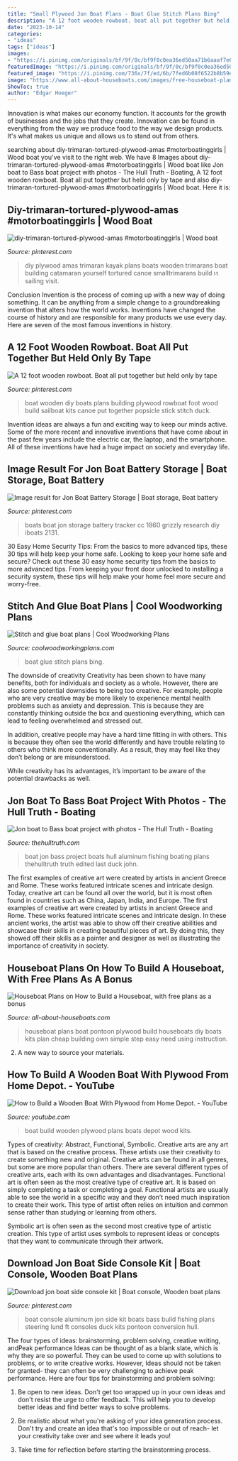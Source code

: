 ```yaml
---
title: "Small Plywood Jon Boat Plans - Boat Glue Stitch Plans Bing"
description: "A 12 foot wooden rowboat. boat all put together but held only by tape"
date: "2023-10-14"
categories:
- "ideas"
tags: ["ideas"]
images:
- "https://i.pinimg.com/originals/bf/9f/0c/bf9f0c0ea36ed50aa71b6aaaf7e6f2f6.jpg"
featuredImage: "https://i.pinimg.com/originals/bf/9f/0c/bf9f0c0ea36ed50aa71b6aaaf7e6f2f6.jpg"
featured_image: "https://i.pinimg.com/736x/7f/ed/6b/7fed6b08f6522b8b59e7381daa7320f9.jpg"
image: "https://www.all-about-houseboats.com/images/free-houseboat-plans-2.jpg"
ShowToc: true
author: "Edgar Hoeger"
---
```



Innovation is what makes our economy function. It accounts for the growth of businesses and the jobs that they create. Innovation can be found in everything from the way we produce food to the way we design products. It's what makes us unique and allows us to stand out from others.

	

		
searching about diy-trimaran-tortured-plywood-amas #motorboatinggirls | Wood boat you've visit to the right web. We have 8 Images about diy-trimaran-tortured-plywood-amas #motorboatinggirls | Wood boat like Jon boat to Bass boat project with photos - The Hull Truth - Boating, A 12 foot wooden rowboat. Boat all put together but held only by tape and also diy-trimaran-tortured-plywood-amas #motorboatinggirls | Wood boat. Here it is:
		
    
## Diy-trimaran-tortured-plywood-amas #motorboatinggirls | Wood Boat

<img loading=lazy src="https://i.pinimg.com/originals/bf/9f/0c/bf9f0c0ea36ed50aa71b6aaaf7e6f2f6.jpg" onerror="this.onerror=null;this.src='https://tse1.mm.bing.net/th?id=OIP.n3z3y97dlpjAUKbsk-wvzwHaJ4&amp;pid=15.1';" alt="diy-trimaran-tortured-plywood-amas #motorboatinggirls | Wood boat">

_Source: pinterest.com_

>diy plywood amas trimaran kayak plans boats wooden trimarans boat building catamaran yourself tortured canoe smalltrimarans build เร sailing visit. 

	

Conclusion
Invention is the process of coming up with a new way of doing something. It can be anything from a simple change to a groundbreaking invention that alters how the world works. Inventions have changed the course of history and are responsible for many products we use every day. Here are seven of the most famous inventions in history.

    
## A 12 Foot Wooden Rowboat. Boat All Put Together But Held Only By Tape

<img loading=lazy src="https://i.pinimg.com/736x/7f/ed/6b/7fed6b08f6522b8b59e7381daa7320f9.jpg" onerror="this.onerror=null;this.src='https://tse3.mm.bing.net/th?id=OIP.ycfUg2S-A9BQTepdbJNPwQHaLH&amp;pid=15.1';" alt="A 12 foot wooden rowboat. Boat all put together but held only by tape">

_Source: pinterest.com_

>boat wooden diy boats plans building plywood rowboat foot wood build sailboat kits canoe put together popsicle stick stitch duck. 

	

Invention ideas are always a fun and exciting way to keep our minds active. Some of the more recent and innovative inventions that have come about in the past few years include the electric car, the laptop, and the smartphone. All of these inventions have had a huge impact on society and everyday life.

    
## Image Result For Jon Boat Battery Storage | Boat Storage, Boat Battery

<img loading=lazy src="https://i.pinimg.com/736x/ac/6f/6d/ac6f6d6e593de7d05572f6bc4f0abf55.jpg" onerror="this.onerror=null;this.src='https://tse3.mm.bing.net/th?id=OIP.2ps4nfzeyn3x0wqpmA9y-gHaE8&amp;pid=15.1';" alt="Image result for Jon Boat Battery Storage | Boat storage, Boat battery">

_Source: pinterest.com_

>boats boat jon storage battery tracker cc 1860 grizzly research diy iboats 2131. 

	

30 Easy Home Security Tips: From the basics to more advanced tips, these 30 tips will help keep your home safe.
Looking to keep your home safe and secure? Check out these 30 easy home security tips from the basics to more advanced tips. From keeping your front door unlocked to installing a security system, these tips will help make your home feel more secure and worry-free.

    
## Stitch And Glue Boat Plans | Cool Woodworking Plans

<img loading=lazy src="http://www.coolwoodworkingplans.com/wp-content/uploads/2015/02/stitch-and-glue-boat-plans.jpg" onerror="this.onerror=null;this.src='https://tse3.mm.bing.net/th?id=OIP.GFj8vpfijVkLucU_RdY4lQHaHG&amp;pid=15.1';" alt="Stitch and glue boat plans | Cool Woodworking Plans">

_Source: coolwoodworkingplans.com_

>boat glue stitch plans bing. 

	

The downside of creativity
Creativity has been shown to have many benefits, both for individuals and society as a whole. However, there are also some potential downsides to being too creative.
For example, people who are very creative may be more likely to experience mental health problems such as anxiety and depression. This is because they are constantly thinking outside the box and questioning everything, which can lead to feeling overwhelmed and stressed out.

In addition, creative people may have a hard time fitting in with others. This is because they often see the world differently and have trouble relating to others who think more conventionally. As a result, they may feel like they don’t belong or are misunderstood.

While creativity has its advantages, it’s important to be aware of the potential drawbacks as well.

    
## Jon Boat To Bass Boat Project With Photos - The Hull Truth - Boating

<img loading=lazy src="https://www.thehulltruth.com/attachment.php?attachmentid=257234&amp;stc=1&amp;d=1343646950" onerror="this.onerror=null;this.src='https://tse4.mm.bing.net/th?id=OIP.Y7eI_dzy3ArOqmL6VcM-SwHaFj&amp;pid=15.1';" alt="Jon boat to Bass boat project with photos - The Hull Truth - Boating">

_Source: thehulltruth.com_

>boat jon bass project boats hull aluminum fishing boating plans thehulltruth truth edited last duck john. 

	

The first examples of creative art were created by artists in ancient Greece and Rome. These works featured intricate scenes and intricate design. Today, creative art can be found all over the world, but it is most often found in countries such as China, Japan, India, and Europe.
The first examples of creative art were created by artists in ancient Greece and Rome. These works featured intricate scenes and intricate design. In these ancient works, the artist was able to show off their creative abilities and showcase their skills in creating beautiful pieces of art. By doing this, they showed off their skills as a painter and designer as well as illustrating the importance of creativity in society.

    
## Houseboat Plans On How To Build A Houseboat, With Free Plans As A Bonus

<img loading=lazy src="https://www.all-about-houseboats.com/images/free-houseboat-plans-2.jpg" onerror="this.onerror=null;this.src='https://tse1.mm.bing.net/th?id=OIP.OSOAUHeTs9Zu7XqmTk1K1gHaFV&amp;pid=15.1';" alt="Houseboat Plans on How to Build a Houseboat, with free plans as a bonus">

_Source: all-about-houseboats.com_

>houseboat plans boat pontoon plywood build houseboats diy boats kits plan cheap building own simple step easy need using instruction. 

	

2. A new way to source your materials.

    
## How To Build A Wooden Boat With Plywood From Home Depot. - YouTube

<img loading=lazy src="https://i.ytimg.com/vi/Vl66unlmv2I/maxresdefault.jpg" onerror="this.onerror=null;this.src='https://tse1.mm.bing.net/th?id=OIP.8n2flj6LgVVGL2hbqS_BcgHaEK&amp;pid=15.1';" alt="How to Build a Wooden Boat With Plywood from Home Depot. - YouTube">

_Source: youtube.com_

>boat build wooden plywood plans boats depot wood kits. 

	

Types of creativity: Abstract, Functional, Symbolic.
Creative arts are any art that is based on the creative process. These artists use their creativity to create something new and original. Creative arts can be found in all genres, but some are more popular than others. There are several different types of creative arts, each with its own advantages and disadvantages.
Functional art is often seen as the most creative type of creative art. It is based on simply completing a task or completing a goal. Functional artists are usually able to see the world in a specific way and they don’t need much inspiration to create their work. This type of artist often relies on intuition and common sense rather than studying or learning from others.

 Symbolic art is often seen as the second most creative type of artistic creation. This type of artist uses symbols to represent ideas or concepts that they want to communicate through their artwork.

    
## Download Jon Boat Side Console Kit | Boat Console, Wooden Boat Plans

<img loading=lazy src="https://i.pinimg.com/736x/80/27/4a/80274afdae2e03a534c622c41903643d.jpg" onerror="this.onerror=null;this.src='https://tse3.mm.bing.net/th?id=OIP.he9o6rce_R-vZvtEzJc4SwHaFj&amp;pid=15.1';" alt="Download jon boat side console kit | Boat console, Wooden boat plans">

_Source: pinterest.com_

>boat console aluminum jon side kit boats bass build fishing plans steering lund ft consoles duck kits pontoon conversion hull. 

	

The four types of ideas: brainstorming, problem solving, creative writing, andPeak performance
Ideas can be thought of as a blank slate, which is why they are so powerful. They can be used to come up with solutions to problems, or to write creative works. However, Ideas should not be taken for granted- they can often be very challenging to achieve peak performance. Here are four tips for brainstorming and problem solving:
1. Be open to new ideas. Don't get too wrapped up in your own ideas and don't resist the urge to offer feedback. This will help you to develop better ideas and find better ways to solve problems.

2. Be realistic about what you're asking of your idea generation process. Don't try and create an idea that's too impossible or out of reach- let your creativity take over and see where it leads you!

3. Take time for reflection before starting the brainstorming process.

